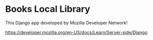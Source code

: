 # Books Local Library

This Django app developed by Mozilla Developer Network!

https://developer.mozilla.org/en-US/docs/Learn/Server-side/Django

